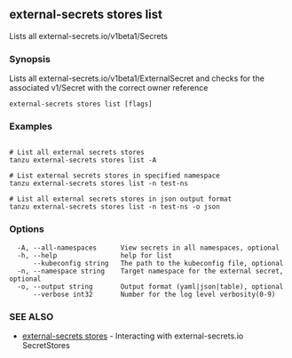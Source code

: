 ## external-secrets stores list

Lists all external-secrets.io/v1beta1/Secrets

### Synopsis

Lists all external-secrets.io/v1beta1/ExternalSecret and checks for the associated v1/Secret with the correct owner reference

```
external-secrets stores list [flags]
```

### Examples

```

# List all external secrets stores
tanzu external-secrets stores list -A
	
# List external secrets stores in specified namespace	
tanzu external-secrets stores list -n test-ns
	
# List all external secrets stores in json output format	
tanzu external-secrets stores list -n test-ns -o json
```

### Options

```
  -A, --all-namespaces      View secrets in all namespaces, optional
  -h, --help                help for list
      --kubeconfig string   The path to the kubeconfig file, optional
  -n, --namespace string    Target namespace for the external secret, optional
  -o, --output string       Output format (yaml|json|table), optional
      --verbose int32       Number for the log level verbosity(0-9)
```

### SEE ALSO

* [external-secrets stores](external-secrets_stores.md)	 - Interacting with external-secrets.io SecretStores
